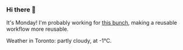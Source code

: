 ### Hi there :wave:

It's Monday! I'm probably working for [this bunch](https://github.com/kohofinancial), making a reusable workflow more reusable.

Weather in Toronto: partly cloudy, at -1°C.
